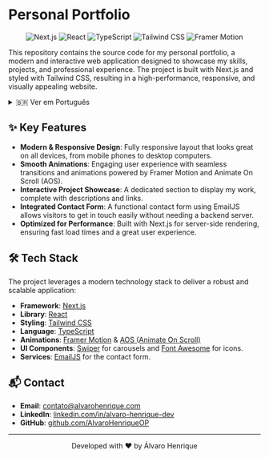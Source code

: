 # Personal Portfolio

<div align="center">
  <img src="https://img.shields.io/badge/Next.js-000000?style=for-the-badge&logo=next.js&logoColor=white" alt="Next.js" />
  <img src="https://img.shields.io/badge/React-20232A?style=for-the-badge&logo=react&logoColor=61DAFB" alt="React" />
  <img src="https://img.shields.io/badge/TypeScript-007ACC?style=for-the-badge&logo=typescript&logoColor=white" alt="TypeScript" />
  <img src="https://img.shields.io/badge/Tailwind_CSS-38B2AC?style=for-the-badge&logo=tailwind-css&logoColor=white" alt="Tailwind CSS" />
  <img src="https://img.shields.io/badge/Framer_Motion-0055FF?style=for-the-badge&logo=framer&logoColor=white" alt="Framer Motion" />
</div>

This repository contains the source code for my personal portfolio, a modern and interactive web application designed to showcase my skills, projects, and professional experience. The project is built with Next.js and styled with Tailwind CSS, resulting in a high-performance, responsive, and visually appealing website.

<details>
<summary>🇧🇷 Ver em Português</summary>

## Portfolio Pessoal

Este repositório contém o código-fonte do meu portfólio pessoal, uma aplicação web moderna e interativa projetada para mostrar minhas habilidades, projetos e experiência profissional. O projeto é construído com Next.js e estilizado com Tailwind CSS, resultando em um site de alto desempenho, responsivo e visualmente atraente.

</details>

## ✨ Key Features

-   **Modern & Responsive Design**: Fully responsive layout that looks great on all devices, from mobile phones to desktop computers.
-   **Smooth Animations**: Engaging user experience with seamless transitions and animations powered by Framer Motion and Animate On Scroll (AOS).
-   **Interactive Project Showcase**: A dedicated section to display my work, complete with descriptions and links.
-   **Integrated Contact Form**: A functional contact form using EmailJS allows visitors to get in touch easily without needing a backend server.
-   **Optimized for Performance**: Built with Next.js for server-side rendering, ensuring fast load times and a great user experience.

## 🛠️ Tech Stack

The project leverages a modern technology stack to deliver a robust and scalable application:

-   **Framework**: [Next.js](https://nextjs.org/)
-   **Library**: [React](https://reactjs.org/)
-   **Styling**: [Tailwind CSS](https://tailwindcss.com/)
-   **Language**: [TypeScript](https://www.typescriptlang.org/)
-   **Animations**: [Framer Motion](https://www.framer.com/motion/) & [AOS (Animate On Scroll)](https://michalsnik.github.io/aos/)
-   **UI Components**: [Swiper](https://swiperjs.com/) for carousels and [Font Awesome](https://fontawesome.com/) for icons.
-   **Services**: [EmailJS](https://www.emailjs.com/) for the contact form.

## 📬 Contact

-   **Email**: contato@alvarohenrique.com
-   **LinkedIn**: [linkedin.com/in/alvaro-henrique-dev](https://www.linkedin.com/in/alvaro-henrique-dev/)
-   **GitHub**: [github.com/AlvaroHenriqueOP](https://github.com/AlvaroHenriqueOP)

---
<div align="center">
  <p>Developed with ❤️ by Álvaro Henrique</p>
</div>
